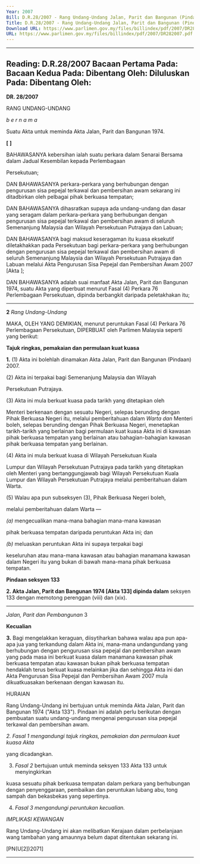 ```yaml
---
Year: 2007
Bill: D.R.28/2007 - Rang Undang-Undang Jalan, Parit dan Bangunan (Pindaan) 2007 (Lulus)
Title: D.R.28/2007 - Rang Undang-Undang Jalan, Parit dan Bangunan (Pindaan) 2007 (Lulus)
Download URL: https://www.parlimen.gov.my/files/billindex/pdf/2007/DR282007.pdf
URL: https://www.parlimen.gov.my/files/billindex/pdf/2007/DR282007.pdf
---
```

---
Reading:
D.R.28/2007
Bacaan Pertama Pada:
Bacaan Kedua Pada:
Dibentang Oleh:
Diluluskan Pada:
Dibentang Oleh:
---

**DR. 28/2007**

RANG UNDANG-UNDANG

_b e r n a m a_

Suatu Akta untuk meminda Akta Jalan, Parit dan Bangunan 1974.

**[** **]**

BAHAWASANYA kebersihan ialah suatu perkara dalam Senarai
Bersama dalam Jadual Kesembilan kepada Perlembagaan

Persekutuan;

DAN BAHAWASANYA perkara-perkara yang berhubungan dengan
pengurusan sisa pepejal terkawal dan pembersihan awam sekarang ini
ditadbirkan oleh pelbagai pihak berkuasa tempatan;

DAN BAHAWASANYA dihasratkan supaya ada undang-undang
dan dasar yang seragam dalam perkara-perkara yang berhubungan
dengan pengurusan sisa pepejal terkawal dan pembersihan awam di
seluruh Semenanjung Malaysia dan Wilayah Persekutuan Putrajaya
dan Labuan;

DAN BAHAWASANYA bagi maksud keseragaman itu kuasa
eksekutif diletakhakkan pada Persekutuan bagi perkara-perkara yang
berhubungan dengan pengurusan sisa pepejal terkawal dan
pembersihan awam di seluruh Semenanjung Malaysia dan Wilayah
Persekutuan Putrajaya dan Labuan melalui Akta Pengurusan Sisa
Pepejal dan Pembersihan Awam 2007 [Akta   ];

DAN BAHAWASANYA adalah suai manfaat Akta Jalan, Parit dan
Bangunan 1974, suatu Akta yang diperbuat menurut Fasal (4)
Perkara 76 Perlembagaan Persekutuan, dipinda berbangkit daripada
peletakhakan itu;


-----

**2** _Rang Undang-Undang_

MAKA, OLEH YANG DEMIKIAN, menurut peruntukan Fasal (4)
Perkara 76 Perlembagaan Persekutuan, DIPERBUAT oleh Parlimen
Malaysia seperti yang berikut:

**Tajuk ringkas, pemakaian dan permulaan kuat kuasa**

**1.** (1) Akta ini bolehlah dinamakan Akta Jalan, Parit dan Bangunan
(Pindaan) 2007.

(2) Akta ini terpakai bagi Semenanjung Malaysia dan Wilayah

Persekutuan Putrajaya.

(3) Akta ini mula berkuat kuasa pada tarikh yang ditetapkan oleh

Menteri berkenaan dengan sesuatu Negeri, selepas berunding dengan
Pihak Berkuasa Negeri itu, melalui pemberitahuan dalam _Warta dan_
Menteri boleh, selepas berunding dengan Pihak Berkuasa Negeri,
menetapkan tarikh-tarikh yang berlainan bagi permulaan kuat kuasa
Akta ini di kawasan pihak berkuasa tempatan yang berlainan atau
bahagian-bahagian kawasan pihak berkuasa tempatan yang berlainan.

(4) Akta ini mula berkuat kuasa di Wilayah Persekutuan Kuala

Lumpur dan Wilayah Persekutuan Putrajaya pada tarikh yang
ditetapkan oleh Menteri yang bertanggungjawab bagi Wilayah
Persekutuan Kuala Lumpur dan Wilayah Persekutuan Putrajaya
melalui pemberitahuan dalam Warta.

(5) Walau apa pun subseksyen (3), Pihak Berkuasa Negeri boleh,

melalui pemberitahuan dalam Warta —

_(a)_ mengecualikan mana-mana bahagian mana-mana kawasan

pihak berkuasa tempatan daripada peruntukan Akta ini; dan

_(b)_ meluaskan peruntukan Akta ini supaya terpakai bagi

keseluruhan atau mana-mana kawasan atau bahagian manamana kawasan dalam Negeri itu yang bukan di bawah
mana-mana pihak berkuasa tempatan.

**Pindaan seksyen 133**

**2.  Akta Jalan, Parit dan Bangunan 1974 [Akta 133] dipinda dalam**
seksyen 133 dengan memotong perenggan (viii) dan (xix).


-----

_Jalan, Parit dan Pembangunan_ 3

**Kecualian**

**3.** Bagi mengelakkan keraguan, diisytiharkan bahawa walau apa pun
apa-apa jua yang terkandung dalam Akta ini, mana-mana undangundang yang berhubungan dengan pengurusan sisa pepejal dan
pembersihan awam yang pada masa ini berkuat kuasa dalam manamana kawasan pihak berkuasa tempatan atau kawasan bukan pihak
berkuasa tempatan hendaklah terus berkuat kuasa melainkan jika dan
sehingga Akta ini dan Akta Pengurusan Sisa Pepejal dan Pembersihan
Awam 2007 mula dikuatkuasakan berkenaan dengan kawasan itu.

HURAIAN

Rang Undang-Undang ini bertujuan untuk meminda Akta Jalan, Parit dan Bangunan
1974 ("Akta 133"). Pindaan ini adalah perlu berikutan dengan pembuatan suatu
undang-undang mengenai pengurusan sisa pepejal terkawal dan pembersihan awam.

_2._ _Fasal 1 mengandungi tajuk ringkas, pemakaian dan permulaan kuat kuasa Akta_

yang dicadangkan.

3. _Fasal 2_ bertujuan untuk meminda seksyen 133 Akta 133 untuk menyingkirkan

kuasa sesuatu pihak berkuasa tempatan dalam perkara yang berhubungan dengan
penyenggaraan, pembaikan dan peruntukan lubang abu, tong sampah dan bekasbekas yang sepertinya.

4. _Fasal 3 mengandungi peruntukan kecualian._

_IMPLIKASI KEWANGAN_

Rang Undang-Undang ini akan melibatkan Kerajaan dalam perbelanjaan wang
tambahan yang amaunnya belum dapat ditentukan sekarang ini.

[PN(U[2])2071]


-----

